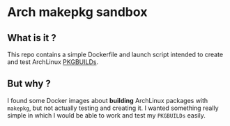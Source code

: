 # Arch makepkg sandbox

## What is it ?

This repo contains a simple Dockerfile and launch script intended to create and test ArchLinux [PKGBUILDs](https://wiki.archlinux.org/title/Creating_packages).

## But why ?

I found some Docker images about **building** ArchLinux packages with `makepkg`, but not actually testing and creating it. I wanted something really simple in which I would be able to work and test my `PKGBUILDs` easily.
